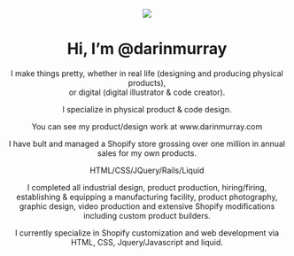 <p align="center">
  <img src="https://cdn.shopify.com/s/files/1/1726/1791/t/2/assets/logo.png?v=4928066910420560241">
</p>

<h1 align="center"> Hi, I’m @darinmurray </h1>

<p align="center">
  I make things pretty, whether in real life (designing and producing physical products),<br/> or digital (digital illustrator & code creator). 
</p>

<p align="center">
I specialize in physical product & code design. 
</p>

<p align="center">
You can see my product/design work at www.darinmurray.com
</p>

<p align="center">
I have bult and managed a Shopify store grossing over one million in annual sales for my own products.
</p>

<p align="center">
HTML/CSS/JQuery/Rails/Liquid
</p>

<p align="center">
I completed all industrial design, product production, hiring/firing, establishing & equipping a manufacturing facility,
product photography, graphic design, video production and extensive Shopify modifications including custom product builders.
</p>

<p align="center">
I currently specialize in Shopify customization and web development via HTML, CSS, Jquery/Javascript and liquid.
</p>
